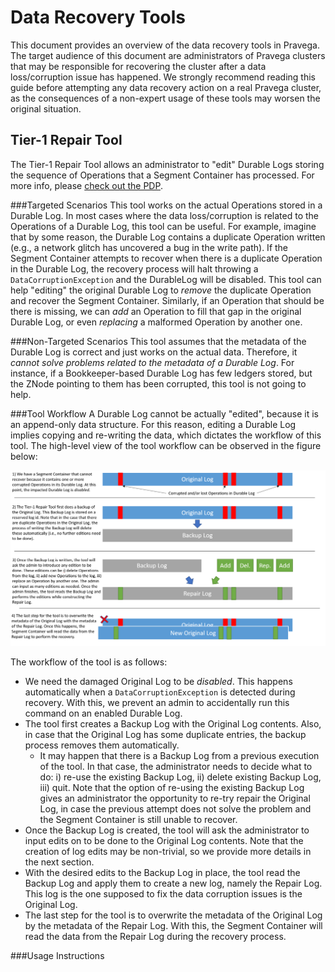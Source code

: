 <!--
Copyright Pravega Authors.

Licensed under the Apache License, Version 2.0 (the "License");
you may not use this file except in compliance with the License.
You may obtain a copy of the License at

    http://www.apache.org/licenses/LICENSE-2.0

Unless required by applicable law or agreed to in writing, software
distributed under the License is distributed on an "AS IS" BASIS,
WITHOUT WARRANTIES OR CONDITIONS OF ANY KIND, either express or implied.
See the License for the specific language governing permissions and
limitations under the License.
-->

# Data Recovery Tools

This document provides an overview of the data recovery tools in Pravega. The target audience of this
document are administrators of Pravega clusters that may be responsible for recovering the cluster
after a data loss/corruption issue has happened. We strongly recommend reading this guide before
attempting any data recovery action on a real Pravega cluster, as the consequences of a non-expert
usage of these tools may worsen the original situation.

## Tier-1 Repair Tool

The Tier-1 Repair Tool allows an administrator to "edit" Durable Logs storing the sequence
of Operations that a Segment Container has processed. For more info, please [check out the PDP](https://github.com/pravega/pravega/wiki/PDP-54-(Tier-1-Repair-Tool)).

###Targeted Scenarios 
This tool works on the actual Operations stored in a Durable Log. In most cases where 
the data loss/corruption is related to the Operations of a Durable Log, this tool can be useful. For example,
imagine that by some reason, the Durable Log contains a duplicate Operation written (e.g., a network glitch
has uncovered a bug in the write path). If the Segment Container attempts to recover when there is a duplicate
Operation in the Durable Log, the recovery process will halt throwing a `DataCorruptionException` and the DurableLog will be disabled.
This tool can help "editing" the original Durable Log to _remove_ the duplicate Operation and recover the
Segment Container. Similarly, if an Operation that should be there is missing, we can _add_ an Operation to fill
that gap in the original Durable Log, or even _replacing_ a malformed Operation by another one. 

###Non-Targeted Scenarios 
This tool assumes that the metadata of the Durable Log is correct and just
works on the actual data. Therefore, it _cannot solve problems related to the metadata of a Durable Log_.
For instance, if a Bookkeeper-based Durable Log has few ledgers stored, but the ZNode pointing to them
has been corrupted, this tool is not going to help.

###Tool Workflow 
A Durable Log cannot be actually "edited", because it is an append-only data structure.
For this reason, editing a Durable Log implies copying and re-writing the data, which dictates the workflow
of this tool. The high-level view of the tool workflow can be observed in the figure below:

![Tier-1 Repair Tool Workflow](../img/tier-1-repair-tool-workflow.png)

The workflow of the tool is as follows:
- We need the damaged Original Log to be _disabled_. This happens automatically when a `DataCorruptionException`
is detected during recovery. With this, we prevent an admin to accidentally run this command on an enabled Durable Log.
- The tool first creates a Backup Log with the Original Log contents. Also, in case that the Original Log
has some duplicate entries, the backup process removes them automatically.
  - It may happen that there is a Backup Log from a previous execution of the tool. In that case, the
administrator needs to decide what to do: i) re-use the existing Backup Log, ii) delete existing Backup Log, 
iii) quit. Note that the option of re-using the existing Backup Log gives an administrator the opportunity 
to re-try repair the Original Log, in case the previous attempt does not solve the problem and the Segment
Container is still unable to recover.
- Once the Backup Log is created, the tool will ask the administrator to input edits on to be done to the
Original Log contents. Note that the creation of log edits may be non-trivial, so we provide more details in
the next section.
- With the desired edits to the Backup Log in place, the tool read the Backup Log and apply them to create
a new log, namely the Repair Log. This log is the one supposed to fix the data corruption issues is the Original
Log.
- The last step for the tool is to overwrite the metadata of the Original Log by the metadata of the Repair
Log. With this, the Segment Container will read the data from the Repair Log during the recovery process.

###Usage Instructions











